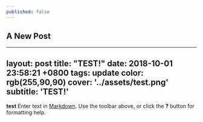 ```yaml
---
published: false
---
```

## A New Post
---
layout: post
title:  "TEST!"
date:   2018-10-01 23:58:21 +0800
tags: update
color: rgb(255,90,90)
cover: '../assets/test.png'
subtitle: 'TEST!'
---
**test**
Enter text in [Markdown](http://daringfireball.net/projects/markdown/). Use the toolbar above, or click the **?** button for formatting help.
